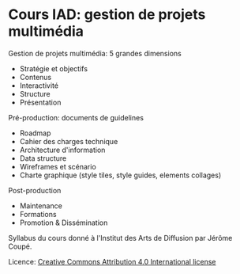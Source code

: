 # Cours IAD: gestion de projets multimédia

Gestion de projets multimédia: 5 grandes dimensions

- Stratégie et objectifs
- Contenus
- Interactivité
- Structure
- Présentation

Pré-production: documents de guidelines

- Roadmap
- Cahier des charges technique
- Architecture d'information
- Data structure
- Wireframes et scénario
- Charte graphique (style tiles, style guides, elements collages)

Post-production

- Maintenance
- Formations
- Promotion & Dissémination

Syllabus du cours donné à l'Institut des Arts de Diffusion par Jérôme Coupé.

Licence: [Creative Commons Attribution 4.0 International license](http://creativecommons.org/licenses/by/4.0/)